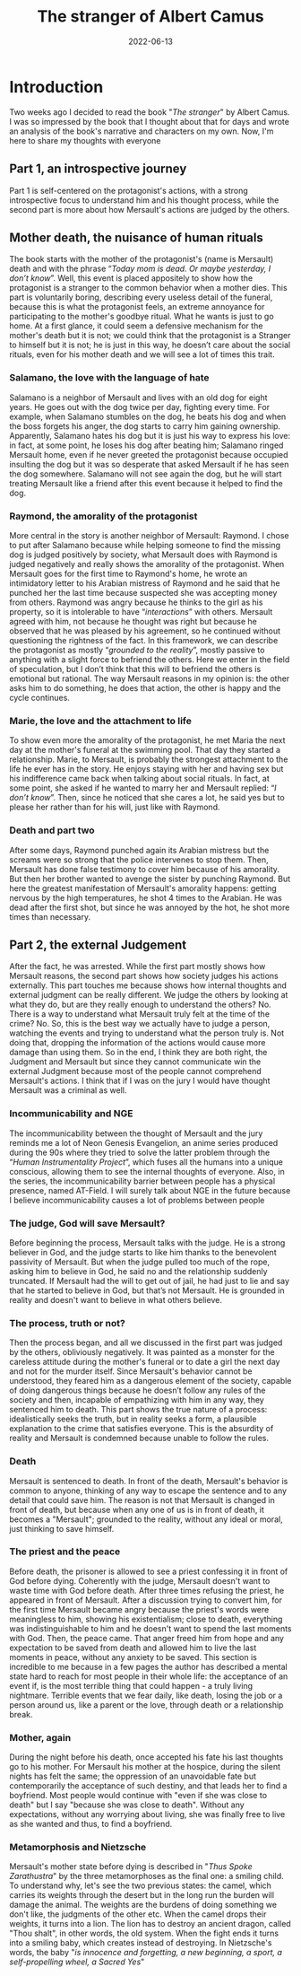 ﻿---
title: The stranger of Albert Camus
date: 2022-06-13
publishdate: 2022-06-13
description: Personal analysis of "The stranger", a manifest of Camus philosophy. The protagonist, Mersault understood the absurdity of reality but lived in a society which has not, considering him a stranger.
image: /images/the_stranger.jpg
---


# Introduction

Two weeks ago I decided to read the book "_The stranger_" by Albert Camus. I was so impressed by the book that I thought about that for days and wrote an analysis of the book's narrative and characters on my own. Now, I'm here to share my thoughts with everyone 

## Part 1, an introspective journey

Part 1 is self-centered on the protagonist's actions, with a strong introspective focus to understand him and his thought process, while the second part is more about how Mersault's actions are judged by the others.

## Mother death, the nuisance of human rituals

The book starts with the mother of the protagonist's (name is Mersault) death and with the phrase  “_Today mom is dead. Or maybe yesterday, I don’t know_”. Well, this event is placed appositely to show how the protagonist is a stranger to the common behavior when a mother dies. This part is voluntarily boring, describing every useless detail of the funeral,  because this is what the protagonist feels, an extreme annoyance for participating to the mother's goodbye ritual. What he wants is just to go home. At a first glance, it could seem a defensive mechanism for the mother's death but it is not; we could think that the protagonist is a Stranger to himself but it is not; he is just in this way, he doesn’t care about the social rituals, even for his mother death and we will see a lot of times this trait.

### Salamano, the love with the language of hate

Salamano is a neighbor of Mersault and lives with an old dog for eight years. He goes out with the dog twice per day, fighting every time. For example, when Salamano stumbles on the dog, he beats his dog and when the boss forgets his anger, the dog starts to carry him gaining ownership. Apparently, Salamano hates his dog but it is just his way to express his love: in fact, at some point, he loses his dog after beating him; Salamano ringed Mersault home, even if he never greeted the protagonist because occupied insulting the dog but it was so desperate that asked Mersault if he has seen the dog somewhere. Salamano will not see again the dog, but he will start treating Mersault like a friend after this event because it helped to find the dog.

### Raymond, the amorality of the protagonist

More central in the story is another neighbor of Mersault: Raymond. I chose to put after Salamano because while helping someone to find the missing dog is judged positively by society, what Mersault does with Raymond is judged negatively and really shows the amorality of the protagonist. When Mersault goes for the first time to Raymond's home, he wrote an intimidatory letter to his Arabian mistress of Raymond and he said that he punched her the last time because suspected she was accepting money from others. Raymond was angry because he thinks to the girl as his property, so it is intolerable to have “_interactions_” with others.
Mersault agreed with him, not because he thought was right but because he observed that he was pleased by his agreement, so he continued without questioning the rightness of the fact.  In this framework, we can describe the protagonist as mostly “_grounded to the reality_”, mostly passive to anything with a slight force to befriend the others. Here we enter in the field of speculation, but I don’t think that this will to befriend the others is emotional but rational. The way Mersault reasons in my opinion is: the other asks him to do something, he does that action, the other is happy and the cycle continues.

### Marie, the love and the attachment to life

To show even more the amorality of the protagonist, he met Maria the next day at the mother's funeral at the swimming pool. That day they started a relationship. Marie, to Mersault, is probably the strongest attachment to the life he ever has in the story. He enjoys staying with her and having sex but his indifference came back when talking about social rituals. In fact, at some point, she asked if he wanted to marry her and Mersault replied: “_I don’t know_”. Then, since he noticed that she cares a lot, he said yes but to please her rather than for his will, just like with Raymond.

### Death and part two

After some days, Raymond punched again its Arabian mistress but the screams were so strong that the police intervenes to stop them. Then, Mersault has done false testimony to cover him because of his amorality.
But then her brother wanted to avenge the sister by punching Raymond. But here the greatest manifestation of Mersault's amorality happens: getting nervous by the high temperatures, he shot 4 times to the Arabian. He was dead after the first shot, but since he was annoyed by the hot, he shot more times than necessary.

## Part 2, the external Judgement

After the fact, he was arrested. While the first part mostly shows how Mersault reasons, the second part shows how society judges his actions externally. This part touches me because shows how internal thoughts and external judgment can be really different. We judge the others by looking at what they do, but are they really enough to understand the others? No. There is a way to understand what Mersault truly felt at the time of the crime? No. So, this is the best way we actually have to judge a person, watching the events and trying to understand what the person truly is. Not doing that, dropping the information of the actions would cause more damage than using them. So in the end, I think they are both right, the Judgment and Mersault but since they cannot communicate win the external Judgment because most of the people cannot comprehend Mersault's actions. I think that if I was on the jury I would have thought Mersault was a criminal as well. 

### Incommunicability and NGE

The incommunicability between the thought of Mersault and the jury reminds me a lot of Neon Genesis Evangelion, an anime series produced during the 90s where they tried to solve the latter problem through the “_Human Instrumentality Project_”, which fuses all the humans into a unique conscious, allowing them to see the internal thoughts of everyone. Also, in the series, the incommunicability barrier between people has a physical presence, named AT-Field. I will surely talk about NGE in the future because I believe incommunicability causes a lot of problems between people

### The judge, God will save Mersault?

Before beginning the process, Mersault talks with the judge. He is a strong believer in God, and the judge starts to like him thanks to the benevolent passivity of Mersault. But when the judge pulled too much of the rope, asking him to believe in God, he said no and the relationship suddenly truncated. If Mersault had the will to get out of jail, he had just to lie and say that he started to believe in God, but that’s not Mersault. He is grounded in reality and doesn't want to believe in what others believe.

### The process, truth or not?

Then the process began, and all we discussed in the first part was judged by the others, obliviously negatively. It was painted as a monster for the careless attitude during the mother's funeral or to date a girl the next day and not for the murder itself. Since Mersault's behavior cannot be understood, they feared him as a dangerous element of the society, capable of doing dangerous things because he doesn’t follow any rules of the society and then, incapable of empathizing with him in any way, they sentenced him to death. 
This part shows the true nature of a process: idealistically seeks the truth, but in reality seeks a form, a plausible explanation to the crime that satisfies everyone. This is the absurdity of reality and Mersault is condemned because unable to follow the rules.

### Death

Mersault is sentenced to death. In front of the death, Mersault's behavior is common to anyone, thinking of any way to escape the sentence and to any detail that could save him. The reason is not that Mersault is changed in front of death, but because when any one of us is in front of death, it becomes a "Mersault"; grounded to the reality, without any ideal or moral, just thinking to save himself.

### The priest and the peace

Before death, the prisoner is allowed to see a priest confessing it in front of God before dying. Coherently with the judge, Mersault doesn't want to waste time with God before death.
After three times refusing the priest, he appeared in front of Mersault. After a discussion trying to convert him, for the first time Mersault became angry because the priest's words were meaningless to him, showing his existentialism; close to death, everything was indistinguishable to him and he doesn't want to spend the last moments with God. 
Then, the peace came. That anger freed him from hope and any expectation to be saved from death and allowed him to live the last moments in peace, without any anxiety to be saved.
This section is incredible to me because in a few pages the author has described a mental state hard to reach for most people in their whole life: the acceptance of an event if, is the most terrible thing that could happen - a truly living nightmare. Terrible events that we fear daily, like death, losing the job or a person around us, like a parent or the love, through death or a relationship break.

### Mother, again

During the night before his death, once accepted his fate his last thoughts go to his mother. For Mersault his mother at the hospice, during the silent nights has felt the same; the oppression of an unavoidable fate but contemporarily the acceptance of such destiny, and that leads her to find a boyfriend. Most people would continue with "even if she was close to death" but I say "because she was close to death". Without any expectations, without any worrying about living, she was finally free to live as she wanted and thus, to find a boyfriend. 

### Metamorphosis and Nietzsche
Mersault's mother state before dying is described in "_Thus Spoke Zarathustra_" by the three metamorphoses as the final one: a smiling child. To understand why, let's see the two previous states: the camel, which carries its weights through the desert but in the long run the burden will damage the animal. The weights are the burdens of doing something we don't like, the judgments of the other etc. When the camel drops their weights, it turns into a lion. The lion has to destroy an ancient dragon, called "Thou shalt", in other words, the old system. When the fight ends it turns into a smiling baby, which creates instead of destroying. In Nietzsche's words, the baby "_is innocence and forgetting, a new beginning, a sport, a self-propelling wheel, a Sacred Yes_"